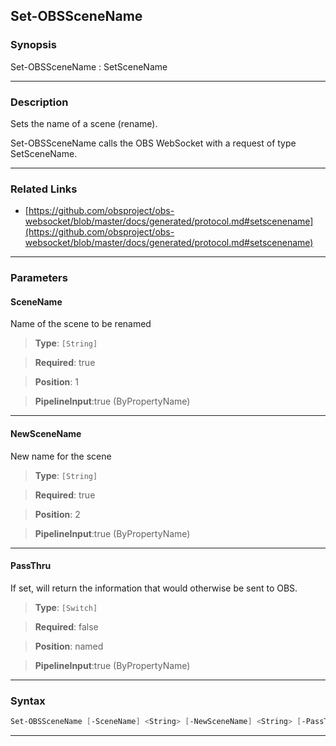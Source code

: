 Set-OBSSceneName
----------------
### Synopsis
Set-OBSSceneName : SetSceneName

---
### Description

Sets the name of a scene (rename).


Set-OBSSceneName calls the OBS WebSocket with a request of type SetSceneName.

---
### Related Links
* [https://github.com/obsproject/obs-websocket/blob/master/docs/generated/protocol.md#setscenename](https://github.com/obsproject/obs-websocket/blob/master/docs/generated/protocol.md#setscenename)



---
### Parameters
#### **SceneName**

Name of the scene to be renamed



> **Type**: ```[String]```

> **Required**: true

> **Position**: 1

> **PipelineInput**:true (ByPropertyName)



---
#### **NewSceneName**

New name for the scene



> **Type**: ```[String]```

> **Required**: true

> **Position**: 2

> **PipelineInput**:true (ByPropertyName)



---
#### **PassThru**

If set, will return the information that would otherwise be sent to OBS.



> **Type**: ```[Switch]```

> **Required**: false

> **Position**: named

> **PipelineInput**:true (ByPropertyName)



---
### Syntax
```PowerShell
Set-OBSSceneName [-SceneName] <String> [-NewSceneName] <String> [-PassThru] [<CommonParameters>]
```
---
